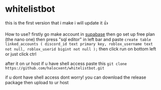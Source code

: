 # whitelistbot
this is the first version that i make i will update it 👍

How to use?
firstly go make account in [supabase](https://supabase.com/)
then go set up free plan (the nano one) then press "sql editor" in left bar
and paste ```create table linked_accounts (
  discord_id text primary key,
  roblox_username text not null,
  roblox_userid bigint not null
);```
then click run on bottom left or just click ctrl

after it on ur host if u have shell access paste this
```git clone https://github.com/halocxent/whitelistbot.git```

if u dont have shell access dont worry! you can download the release package then upload to ur host
